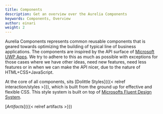 ```yaml
---
title: Components
description: Get an overview over the Aurelia Components
keywords: Components, Overview
author: einari
weight: 2
---
```


Aurelia Components represents common reusable components that is geared towards
optimizing the building of typical line of business applications. The components
are inspired by the API surface of [Microsoft UWP Apps](https://docs.microsoft.com/en-us/windows/uwp/design/controls-and-patterns/).
We try to adhere to this as much as possible with exceptions for those cases where
we have other ideas, need new features, need less features or in when we can
make the API nicer, due to the nature of HTML+CSS+JavaScript.

At the core of all components, sits [Dolittle Styles]({{< relref interaction/styles >}}), which is built from the ground
up for effective and flexible CSS. This style system is built on top of
[Microsofts Fluent Design System](https://www.microsoft.com/design/fluent/).

[*Artifacts*]({{< relref artifacts >}})
